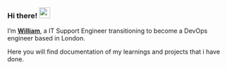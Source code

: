 ### Hi there! <img src="https://emojis.slackmojis.com/emojis/images/1536351075/4594/blob-wave.gif" width="25"/>

I’m [**William**](https://www.linkedin.com/in/williamweafer/), a IT Support Engineer transitioning to become a DevOps engineer based in London.

Here you will find documentation of my learnings and projects that i have done.
